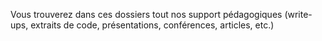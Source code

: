 Vous trouverez dans ces dossiers tout nos support pédagogiques (write-ups, extraits de code, présentations, conférences, articles, etc.)

 

